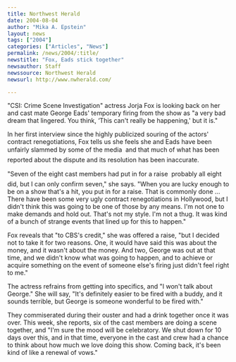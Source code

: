 ```yaml
---
title: Northwest Herald
date: 2004-08-04
author: "Mika A. Epstein"
layout: news
tags: ["2004"]
categories: ["Articles", "News"]
permalink: /news/2004/:title/
newstitle: "Fox, Eads stick together"
newsauthor: Staff
newssource: Northwest Herald
newsurl: http://www.nwherald.com/

---
```


"CSI: Crime Scene Investigation" actress Jorja Fox is looking back on her and cast mate George Eads' temporary firing from the show as "a very bad dream that lingered. You think, &#8216;This can't really be happening,' but it is."

In her first interview since the highly publicized souring of the actors' contract renegotiations, Fox tells us she feels she and Eads have been unfairly slammed by some of the media  and that much of what has been reported about the dispute and its resolution has been inaccurate.

"Seven of the eight cast members had put in for a raise  probably all eight did, but I can only confirm seven," she says. "When you are lucky enough to be on a show that's a hit, you put in for a raise. That is commonly done ... There have been some very ugly contract renegotiations in Hollywood, but I didn't think this was going to be one of those by any means. I'm not one to make demands and hold out. That's not my style. I'm not a thug. It was kind of a bunch of strange events that lined up for this to happen."

Fox reveals that "to CBS's credit," she was offered a raise, "but I decided not to take it for two reasons. One, it would have said this was about the money, and it wasn't about the money. And two, George was out at that time, and we didn't know what was going to happen, and to achieve or acquire something on the event of someone else's firing just didn't feel right to me."

The actress refrains from getting into specifics, and "I won't talk about George." She will say, "It's definitely easier to be fired with a buddy, and it sounds terrible, but George is someone wonderful to be fired with."

They commiserated during their ouster and had a drink together once it was over. This week, she reports, six of the cast members are doing a scene together, and "I'm sure the mood will be celebratory. We shut down for 10 days over this, and in that time, everyone in the cast and crew had a chance to think about how much we love doing this show. Coming back, it's been kind of like a renewal of vows."

